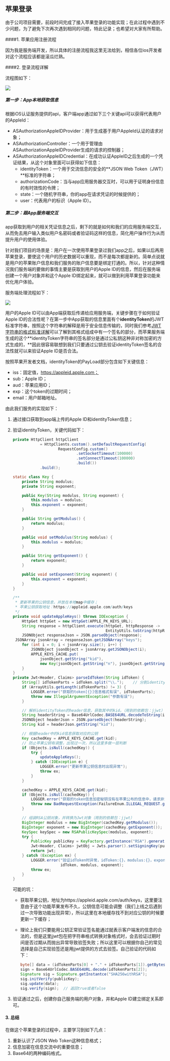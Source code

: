 ## 苹果登录

由于公司项目需要，前段时间完成了接入苹果登录的功能实现；在此过程中遇到不少问题，为了避免下次再次遇到相同的问题，特此记录；也希望对大家有所帮助。

####1. 苹果应用注册流程

因为我是服务端开发，所以具体的注册流程我这里无法给到，相信各位ios开发者对这个流程应该都是滚瓜烂熟。

####2. 登录流程详解

流程图如下：

![](images/apple_app_login.png)

##### 第一步：App本地获取信息

根据iOS认证服务提供的api，客户端app通过如下三个关键api可以获得代表用户的AppleId：

- ASAuthorizationAppleIDProvider：用于生成基于用户AppleId认证的请求对象；
- ASAuthorizationController：一个用于管理由ASAuthorizationAppleIDProvider生成的请求的控制器；
- ASAuthorizationAppleIDCredential：在成功认证AppleID之后生成的一个凭证结果，从这个对象里面可以获得如下信息：
  - identityToken：一个用于交流信息的安全的**JSON Web Token（JWT）**标准的字符串；
  - authorizationCode：当与app应用服务器交互时，可以用于证明身份信息的有时效性的令牌；
  - state：一个随机字符串，你的app在请求凭证的时候提供的；
  - user：代表用户的标识（Apple ID）。

##### 第二步：跟App服务端交互

app获取到用户的相关凭证信息之后，剩下的就是如何和我们的应用服务端交互，从而免去用户输入类似用户名密码或者验证码这样的信息，简化用户操作行为从而提升用户的使用体验。

针对我们项目的场景是：用户在一次使用苹果登录过我们app之后，如果以后再用苹果登录，要使这个用户的历史数据可以重现，而不是每次都是新的。简单点说就是用户的苹果账户信息和我们服务的账户信息要是绑定打通的。所以，针对这种情况我们服务端的要做的事情主要是获取到用户的Apple ID的信息，然后在服务端创建一个用户对象并和这个Apple ID绑定起来，就可以做到利用苹果登录功能来优化用户体验。

服务端处理流程如下：

![](images/apple_server_handle.png)

用户的Apple ID可以由App端获取后传递给应用服务端，关键步骤在于如何验证Apple ID的合法性呢？在第一步中App获取的信息里面有个**identityToken**的JWT标准字符串，按照这个字符串的解释是用于安全信息传输的，同时我们参考[JWT字符串的格式标准详解]()可以了解到其格式组成中有一个签名的部分，而苹果服务端生成的这个**identityToken字符串的签名部分是通过公私钥这种非对称加密的方式生成的，**因此很容易联想到我们只要通过公钥去验证identityToken签名的合法性就可以来验证Apple ID是否合法。

按照苹果开发者文档，identityToken的PayLoad部分包含如下关键信息：

- iss：固定值，https://appleid.apple.com；
- sub：Apple ID；
- aud：苹果应用ID；
- exp：这个token的过期时间；
- email：用户邮箱地址。

由此我们服务的实现如下：

1. 通过接口获取到app端上传的Apple ID和identityToken信息；

2. 验证identityToken，关键代码如下：

   ```java
   private HttpClient httpClient
               = HttpClients.custom().setDefaultRequestConfig(
                       RequestConfig.custom()
                               .setSocketTimeout(100000)
                               .setConnectTimeout(100000)
                               .build())
               .build();
   
   static class Key {
       private String modulus;
       private String exponent;
   
       public Key(String modulus, String exponent) {
           this.modulus = modulus;
           this.exponent = exponent;
       }
   
       public String getModulus() {
           return modulus;
       }
   
       public void setModulus(String modulus) {
           this.modulus = modulus;
       }
   
       public String getExponent() {
           return exponent;
       }
   
       public void setExponent(String exponent) {
           this.exponent = exponent;
       }
   }
   
   /**
    * 更新苹果的公钥信息，并放在本地map中缓存；
    * 苹果公钥获取地址：https://appleid.apple.com/auth/keys
    */
   private void updateAppleKeys() throws IOException {
       HttpGet httpGet = new HttpGet(APPLE_PK_KEYS_URL);
       String response = httpClient.execute(httpGet, httpResponse ->
                                            EntityUtils.toString(httpResponse.getEntity(),"UTF-8"));
       JSONObject responseJson = JSON.parseObject(response);
    JSONArray jsonArray = responseJson.getJSONArray("keys");
       for (int i = 0; i < jsonArray.size(); i++) {
           JSONObject jsonObject = jsonArray.getJSONObject(i);
           APPLE_KEYS_CACHE.put(
               jsonObject.getString("kid"),
               new Key(jsonObject.getString("n"), jsonObject.getString("e")));
       }
   }
   private Jwt<Header, Claims> parseIdToken(String idToken) {
       String[] idTokenParts = idToken.split("\\.");	// 分割identityToken
       if (ArrayUtils.getLength(idTokenParts) != 3) {
           LOGGER.error("获取的token[{}]信息格式有误", idTokenParts);
           throw new IllegalArgumentException("参数有误");
       }
   
       // 解析identityToken的header信息，获取其中的kid。（用到的依赖包：jjwt）
       String headerString = Base64UrlCodec.BASE64URL.decodeToString(idTokenParts[0]);
       JSONObject headerJson = JSON.parseObject(headerString);
       String kid = headerJson.getString("kid");
   
       // 根据header中的kid信息获取对应的公钥
       Key cachedKey = APPLE_KEYS_CACHE.get(kid);
       // 防止苹果公钥有调整，出现过一次，所以这里多做一层判断
       if (Objects.isNull(cachedKey)) {
           try {
               updateAppleKeys();
           } catch (IOException e) {
               LOGGER.error("更新苹果公钥信息时出现异常");
               throw ex;
           }
       }
   
       cachedKey = APPLE_KEYS_CACHE.get(kid);
       if (Objects.isNull(cachedKey)) {
           LOGGER.error("获取的token信息加密秘钥没有在苹果公布的信息中，请求非法");
           throw new BadRequestException(FailureEnum.ILLEGAL_REQUEST.getMessage());
       }
   
       // 组装RSA公钥对象，并转换为Jwt对象（用到的依赖包：jjwt）
       BigInteger modulus = new BigInteger(cachedKey.getModulus());
       BigInteger exponent = new BigInteger(cachedKey.getExponent());
       KeySpec keySpec = new RSAPublicKeySpec(modulus, exponent);
       try {
           PublicKey publicKey = KeyFactory.getInstance("RSA").generatePublic(keySpec);
           Jwt<Header, Claims> jwtObj = Jwts.parser().setSigningKey(publicKey).parse(idToken);
           return jwt;
       } catch (Exception ex) {
           LOGGER.error("验证idToken时异常，idToken:{}，modulus:{}，exponent:{}",
                        idToken, modulus, exponent);
           throw ex;
       }
   }
   ```
   
   可能的坑：
   
   - 获取苹果公钥，地址为https://appleid.apple.com/auth/keys，这里要注意由于这个功能苹果发布不久，公钥信息可能会调整（我们上线之后遇到过一次导致功能出现异常），所以这里在本地缓存找不到对应公钥的时候要更新一下缓存；
   
   - 理论上我们只要能用公钥正常验证签名能通过就表示客户端发的信息的合法的，但是这里jjwt包在把字符串格式转换对象格式时，会去验证过期时间是否过期从而抛出异常导致验签失败；所以这里可以根据你自己的常见选择是自己实现验签还是用jjwt提供的方式去验签。自己验证的代码如下：
   
     ```java
     byte[] data = (idTokenParts[0] + "." + idTokenParts[1]).getBytes(StandardCharsets.UTF_8);
     sign = Base64UrlCodec.BASE64URL.decode(idTokenParts[2]);
     Signature sig = Signature.getInstantce("SHA256withRSA");
     sig.initVerify(publicKey);
     sig.update(data);
     sig.verify(sign);	// 返回true或者false
     ```
   
3. 验证通过之后，创建你自己服务端的用户对象，并和Apple ID建立绑定关系即可。

#### 3. 总结

在做这个苹果登录的过程中，主要学习到如下几点：

1. 重新认识了JSON Web Token这种信息格式；
2. 信息加密在信息交流中的重要信息；
3. Base64的两种编码格式。



